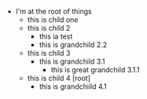- I'm at the root of things
  - this is child one
  - this is child 2
    - this ia test
    - this is grandchild 2.2
  - this is child 3
    - this is grandchild 3.1
      - this is great grandchild 3.1.1
  - this is child 4 [root]
    - this is grandchiild 4.1